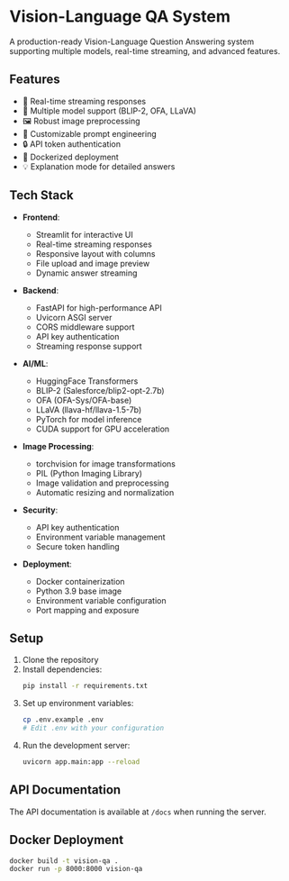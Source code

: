 # Vision-Language QA System

A production-ready Vision-Language Question Answering system supporting multiple models, real-time streaming, and advanced features.

## Features

- 🚀 Real-time streaming responses
- 🔄 Multiple model support (BLIP-2, OFA, LLaVA)
- 🖼️ Robust image preprocessing
- 🎯 Customizable prompt engineering
- 🔒 API token authentication
- 🐳 Dockerized deployment
- 💡 Explanation mode for detailed answers

## Tech Stack

- **Frontend**:

  - Streamlit for interactive UI
  - Real-time streaming responses
  - Responsive layout with columns
  - File upload and image preview
  - Dynamic answer streaming

- **Backend**:

  - FastAPI for high-performance API
  - Uvicorn ASGI server
  - CORS middleware support
  - API key authentication
  - Streaming response support

- **AI/ML**:

  - HuggingFace Transformers
  - BLIP-2 (Salesforce/blip2-opt-2.7b)
  - OFA (OFA-Sys/OFA-base)
  - LLaVA (llava-hf/llava-1.5-7b)
  - PyTorch for model inference
  - CUDA support for GPU acceleration

- **Image Processing**:

  - torchvision for image transformations
  - PIL (Python Imaging Library)
  - Image validation and preprocessing
  - Automatic resizing and normalization

- **Security**:

  - API key authentication
  - Environment variable management
  - Secure token handling

- **Deployment**:
  - Docker containerization
  - Python 3.9 base image
  - Environment variable configuration
  - Port mapping and exposure

## Setup

1. Clone the repository
2. Install dependencies:
   ```bash
   pip install -r requirements.txt
   ```
3. Set up environment variables:
   ```bash
   cp .env.example .env
   # Edit .env with your configuration
   ```
4. Run the development server:
   ```bash
   uvicorn app.main:app --reload
   ```

## API Documentation

The API documentation is available at `/docs` when running the server.

## Docker Deployment

```bash
docker build -t vision-qa .
docker run -p 8000:8000 vision-qa
```
